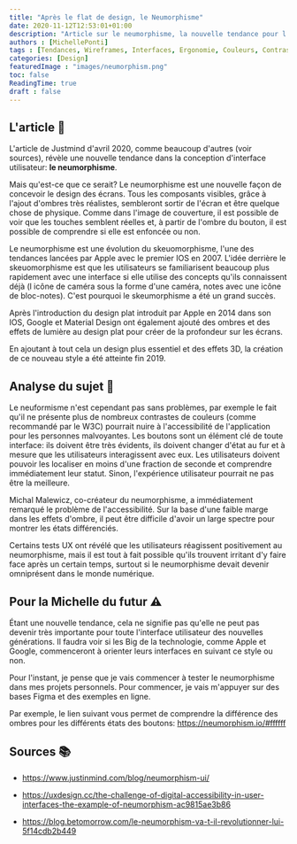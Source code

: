 ```yaml
---
title: "Après le flat de design, le Neumorphisme"
date: 2020-11-12T12:53:01+01:00
description: "Article sur le neumorphisme, la nouvelle tendance pour l'UI"
authors : [MichellePonti]
tags : [Tendances, Wireframes, Interfaces, Ergonomie, Couleurs, Contrast, Typographie, Interfaces, Invalidité, Accessibilité]
categories: [Design]
featuredImage : "images/neumorphism.png"
toc: false
ReadingTime: true
draft : false
---
```


## L'article 📄
L'article de Justmind d'avril 2020, comme beaucoup d'autres (voir sources), révèle une nouvelle tendance dans la conception d'interface utilisateur: **le neumorphisme**. 

Mais qu'est-ce que ce serait?
Le neumorphisme est une nouvelle façon de concevoir le design des écrans. Tous les composants visibles, grâce à l'ajout d'ombres très réalistes, sembleront sortir de l'écran et être quelque chose de physique. Comme dans l'image de couverture, il est possible de voir que les touches semblent réelles et, à partir de l'ombre du bouton, il est possible de comprendre si elle est enfoncée ou non.

Le neumorphisme est une évolution du skeuomorphisme, l'une des tendances lancées par Apple avec le premier IOS en 2007. L'idée derrière le skeuomorphisme est que les utilisateurs se familiarisent beaucoup plus rapidement avec une interface si elle utilise des concepts qu'ils connaissent déjà (l icône de caméra sous la forme d'une caméra, notes avec une icône de bloc-notes). C'est pourquoi le skeumorphisme a été un grand succès.

Après l'introduction du design plat introduit par Apple en 2014 dans son IOS, Google et Material Design ont également ajouté des ombres et des effets de lumière au design plat pour créer de la profondeur sur les écrans.

En ajoutant à tout cela un design plus essentiel et des effets 3D, la création de ce nouveau style a été atteinte fin 2019.

## Analyse du sujet 🔎
Le neuformisme n'est cependant pas sans problèmes, par exemple le fait qu'il ne présente plus de nombreux contrastes de couleurs (comme recommandé par le W3C) pourrait nuire à l'accessibilité de l'application pour les personnes malvoyantes.
Les boutons sont un élément clé de toute interface: ils doivent être très évidents, ils doivent changer d'état au fur et à mesure que les utilisateurs interagissent avec eux. Les utilisateurs doivent pouvoir les localiser en moins d'une fraction de seconde et comprendre immédiatement leur statut. Sinon, l'expérience utilisateur pourrait ne pas être la meilleure.

Michal Malewicz, co-créateur du neumorphisme, a immédiatement remarqué le problème de l'accessibilité. Sur la base d'une faible marge dans les effets d'ombre, il peut être difficile d'avoir un large spectre pour montrer les états différenciés.

Certains tests UX ont révélé que les utilisateurs réagissent positivement au neumorphisme, mais il est tout à fait possible qu'ils trouvent irritant d'y faire face après un certain temps, surtout si le neumorphisme devait devenir omniprésent dans le monde numérique.

## Pour la Michelle du futur ⚠️
Étant une nouvelle tendance, cela ne signifie pas qu'elle ne peut pas devenir très importante pour toute l'interface utilisateur des nouvelles générations. Il faudra voir si les Big de la technologie, comme Apple et Google, commenceront à orienter leurs interfaces en suivant ce style ou non.

Pour l'instant, je pense que je vais commencer à tester le neumorphisme dans mes projets personnels. Pour commencer, je vais m'appuyer sur des bases Figma et des exemples en ligne.

Par exemple, le lien suivant vous permet de comprendre la différence des ombres pour les différents états des boutons:
https://neumorphism.io/#ffffff

## Sources 📚

- https://www.justinmind.com/blog/neumorphism-ui/

- https://uxdesign.cc/the-challenge-of-digital-accessibility-in-user-interfaces-the-example-of-neumorphism-ac9815ae3b86

- https://blog.betomorrow.com/le-neumorphism-va-t-il-revolutionner-lui-5f14cdb2b449




